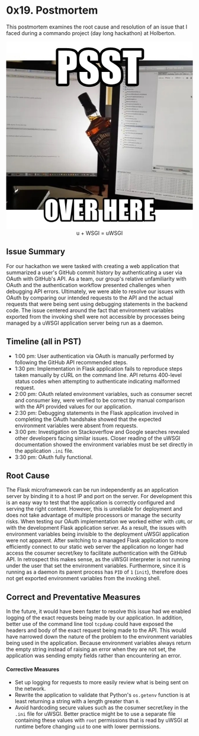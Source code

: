 # 0x19. Postmortem
This postmortem examines the root cause and resolution of an issue that I faced during a commando project (day long hackathon) at Holberton.

<p align="center"><img src="https://github.com/elaifamouez/alx-system_engineering-devops/blob/e1a3d02e7fd6374619fd4ddb068b6767c1e0dbf8/0x19-postmortem/1__y12-QJm1kBAZkM4fcr1ng.jpg"/></br>u + WSGI = uWSGI</p>

## Issue Summary
For our hackathon we were tasked with creating a web application that summarized a user's GitHub commit history by authenticating a user via OAuth with GitHub's API. As a team, our group's relative unfamiliarity with OAuth and the authentication workflow presented challenges when debugging API errors. Ultimately, we were able to resolve our issues with OAuth by comparing our intended requests to the API and the actual requests that were being sent using debugging statements in the backend code. The issue centered around the fact that environment variables exported from the invoking shell were not accessible by processes being managed by a uWSGI application server being run as a daemon.

## Timeline (all in PST)
- 1:00 pm: User authentication via OAuth is manually performed by following the GitHub API recommended steps.
- 1:30 pm: Implementation in Flask application fails to reproduce steps taken manually by cURL on the command line. API returns 400-level status codes when attempting to authenticate indicating malformed request.
- 2:00 pm: OAuth related environment variables, such as consumer secret and consumer key, were verified to be correct by manual comparison with the API provided values for our application.
- 2:30 pm: Debugging statements in the Flask application involved in completing the OAuth handshake showed that the expected environment variables were absent from requests.
- 3:00 pm: Investigation on Stackoverflow and Google searches revealed other developers facing similar issues. Closer reading of the uWSGI documentation showed the environment variables must be set directly in the application `.ini` file.
- 3:30 pm: OAuth fully functional.

## Root Cause
The Flask microframework can be run independently as an application server by binding it to a host IP and port on the server. For development this is an easy way to test that the application is correctly configured and serving the right content. However, this is unreliable for deployment and does not take advantage of multiple processors or manage the security risks. When testing our OAuth implementation we worked either with `cURL` or with the development Flask application server. As a result, the issues with environment variables being invisible to the deployment uWSGI application were not apparent. After switching to a managed Flask application to more efficiently connect to our static web server the application no longer had access the cosumer secret/key to facilitate authentication with the GitHub API. In retrospect this makes sense, as the uWSGI interpreter is not running under the user that set the environment variables. Furthermore, since it is running as a daemon its parent process has `PID` of `1` (`init`), therefore does not get exported environment variables from the invoking shell.

## Correct and Preventative Measures
In the future, it would have been faster to resolve this issue had we enabled logging of the exact requests being made by our application. In addition, better use of the command line tool `tcpdump` could have exposed the headers and body of the exact request being made to the API. This would have narrowed down the nature of the problem to the environment variables being used in the application. Because environment variables always return the empty string instead of raising an error when they are not set, the application was sending empty fields rather than encountering an error.
#### Corrective Measures
- Set up logging for requests to more easily review what is being sent on the network.
- Rewrite the application to validate that Python's `os.getenv` function is at least returning a string with a length greater than `0`.
- Avoid hardcoding secure values such as the cosumer secret/key in the `.ini` file for uWSGI. Better practice might be to use a separate file containing these values with `root` permissions that is read by uWSGI at runtime before changing `uid` to one with lower permissions.
